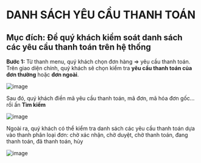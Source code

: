 # DANH SÁCH YÊU CẦU THANH TOÁN

## Mục đích: Để quý khách kiểm soát danh sách các yêu cầu thanh toán trên hệ thống

**Bước 1:** Từ thanh menu, quý khách chọn đơn hàng => yêu cầu thanh toán. Trên giao diện chính, quý khách sẽ chọn kiểm tra **yêu cầu thanh toán của đơn thường** hoặc **đơn ngoài**.

![image](https://user-images.githubusercontent.com/109578103/202067232-c3079ce6-2932-45f0-bb05-be0aa3347459.png)

Sau đó, quý khách điền mã yêu cầu thanh toán, mã đơn, mã hóa đơn gốc… rồi ấn **Tìm kiếm** 

![image](https://user-images.githubusercontent.com/109578103/202067251-ce599d23-9dbb-467b-bc20-dc5d7698ec7f.png)

Ngoài ra, quý khách có thể kiểm tra danh sách các yêu cầu thanh toán dựa vào thanh phân loại đơn: chờ xác nhận, chờ duyệt, chờ thanh toán, đang thanh toán, đã thanh toán, hủy

![image](https://user-images.githubusercontent.com/109578103/202067295-02d32215-e491-45bc-bb92-ca0ef74bdd4d.png)
